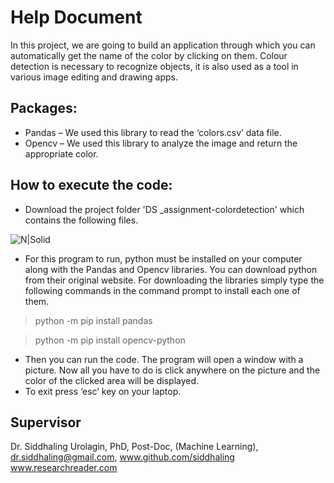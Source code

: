 # Help Document
In this project, we are going to build an application through which you can automatically get the name of the color by clicking on them.
Colour detection is necessary to recognize objects, it is also used as a tool in various image editing and drawing apps.
## Packages:
*	Pandas – We used this library to read the ‘colors.csv’ data file. 
*	Opencv – We used this library to analyze the image and return the appropriate color.

## How to execute the code:
*	Download the project folder 'DS _assignment-colordetection' which contains the following files.

![N|Solid](https://media.discordapp.net/attachments/880161114271387729/917108724928217128/Capture.PNG)

* For this program to run, python must be installed on your computer along with the Pandas and Opencv libraries. You can download python from their original website. For downloading the libraries simply type the following commands in the command prompt to install each one of them.
> python -m pip install pandas

> python -m pip install opencv-python

* Then you can run the code. The program will open a window with a picture. Now all you have to do is click anywhere on the picture and the color of the clicked area will be displayed.
* To exit press ‘esc’ key on your laptop.
## Supervisor
Dr. Siddhaling Urolagin,
PhD, Post-Doc, (Machine Learning),
dr.siddhaling@gmail.com,
www.github.com/siddhaling
www.researchreader.com
